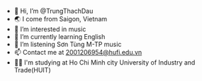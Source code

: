 - 👋 Hi, I’m @TrungThachDau
- 🌏 I come from Saigon, Vietnam
- 👀 I’m interested in music
- 🌱 I’m currently learning English
- 💞️ I’m listening Sơn Tùng M-TP music
- 📫 Contact me at 2001206954@hufi.edu.vn
- 🧑‍🎓 I'm studying at Ho Chi Minh city University of Industry and Trade(HUIT)
 <!---
TrungThachDau/TrungThachDau is a ✨ special ✨ repository because its `README.md` (this file) appears on your GitHub profile.
You can click the Preview link to take a look at your changes.
--->
